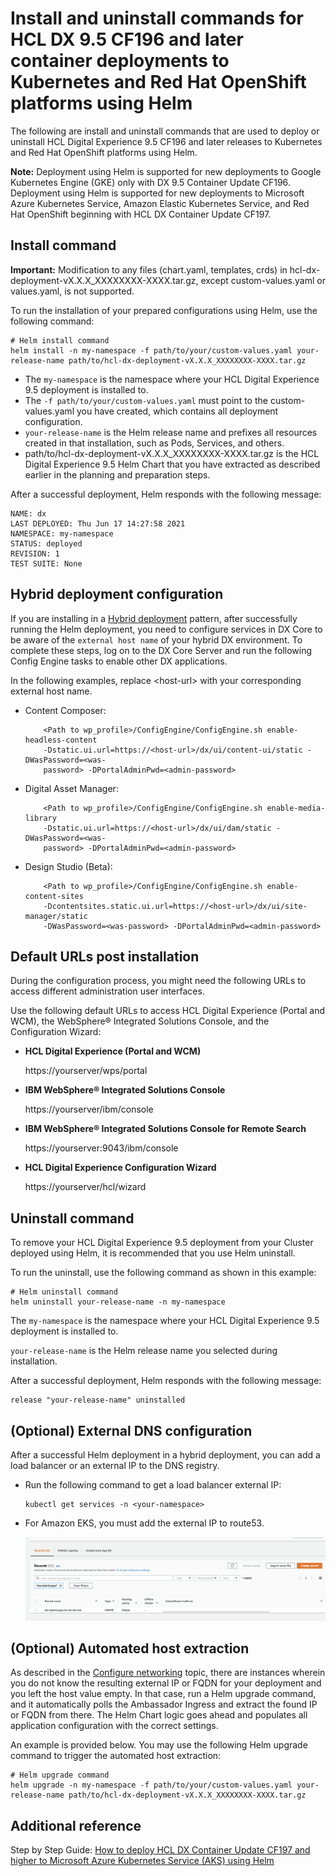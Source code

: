 # Install and uninstall commands for HCL DX 9.5 CF196 and later container deployments to Kubernetes and Red Hat OpenShift platforms using Helm

The following are install and uninstall commands that are used to deploy or uninstall HCL Digital Experience 9.5 CF196 and later releases to Kubernetes and Red Hat OpenShift platforms using Helm.

**Note:** Deployment using Helm is supported for new deployments to Google Kubernetes Engine \(GKE\) only with DX 9.5 Container Update CF196. Deployment using Helm is supported for new deployments to Microsoft Azure Kubernetes Service, Amazon Elastic Kubernetes Service, and Red Hat OpenShift beginning with HCL DX Container Update CF197.

## Install command

**Important:** Modification to any files \(chart.yaml, templates, crds\) in hcl-dx-deployment-vX.X.X\_XXXXXXXX-XXXX.tar.gz, except custom-values.yaml or values.yaml, is not supported.

To run the installation of your prepared configurations using Helm, use the following command:

```
# Helm install command
helm install -n my-namespace -f path/to/your/custom-values.yaml your-release-name path/to/hcl-dx-deployment-vX.X.X_XXXXXXXX-XXXX.tar.gz
```

-   The `my-namespace` is the namespace where your HCL Digital Experience 9.5 deployment is installed to.
-   The `-f path/to/your/custom-values.yaml` must point to the custom-values.yaml you have created, which contains all deployment configuration.
-   `your-release-name` is the Helm release name and prefixes all resources created in that installation, such as Pods, Services, and others.
-   path/to/hcl-dx-deployment-vX.X.X\_XXXXXXXX-XXXX.tar.gz is the HCL Digital Experience 9.5 Helm Chart that you have extracted as described earlier in the planning and preparation steps.

After a successful deployment, Helm responds with the following message:

```
NAME: dx
LAST DEPLOYED: Thu Jun 17 14:27:58 2021
NAMESPACE: my-namespace
STATUS: deployed
REVISION: 1
TEST SUITE: None
```

## Hybrid deployment configuration

If you are installing in a [Hybrid deployment](hybrid_deployment_helm.md) pattern, after successfully running the Helm deployment, you need to configure services in DX Core to be aware of the `external host name` of your hybrid DX environment. To complete these steps, log on to the DX Core Server and run the following Config Engine tasks to enable other DX applications.

In the following examples, replace <host-url\> with your corresponding external host name.

-   Content Composer:

    ```
        <Path to wp_profile>/ConfigEngine/ConfigEngine.sh enable-headless-content 
        -Dstatic.ui.url=https://<host-url>/dx/ui/content-ui/static -DWasPassword=<was-
        password> -DPortalAdminPwd=<admin-password>
    ```

-   Digital Asset Manager:

    ```
        <Path to wp_profile>/ConfigEngine/ConfigEngine.sh enable-media-library 
        -Dstatic.ui.url=https://<host-url>/dx/ui/dam/static -DWasPassword=<was-
        password> -DPortalAdminPwd=<admin-password>
    ```

-   Design Studio \(Beta\):

    ```
        <Path to wp_profile>/ConfigEngine/ConfigEngine.sh enable-content-sites 
        -Dcontentsites.static.ui.url=https://<host-url>/dx/ui/site-manager/static 
        -DWasPassword=<was-password> -DPortalAdminPwd=<admin-password>
    ```


## Default URLs post installation

During the configuration process, you might need the following URLs to access different administration user interfaces.

Use the following default URLs to access HCL Digital Experience \(Portal and WCM\), the WebSphere® Integrated Solutions Console, and the Configuration Wizard:

-   **HCL Digital Experience \(Portal and WCM\)**

    https://yourserver/wps/portal

-   **IBM WebSphere® Integrated Solutions Console**

    https://yourserver/ibm/console

-   **IBM WebSphere® Integrated Solutions Console for Remote Search**

    https://yourserver:9043/ibm/console

-   **HCL Digital Experience Configuration Wizard**

    https://yourserver/hcl/wizard


## Uninstall command

To remove your HCL Digital Experience 9.5 deployment from your Cluster deployed using Helm, it is recommended that you use Helm uninstall.

To run the uninstall, use the following command as shown in this example:

```
# Helm uninstall command
helm uninstall your-release-name -n my-namespace
```

The `my-namespace` is the namespace where your HCL Digital Experience 9.5 deployment is installed to. 

`your-release-name` is the Helm release name you selected during installation.

After a successful deployment, Helm responds with the following message:

```
release "your-release-name" uninstalled
```

## \(Optional\) External DNS configuration

After a successful Helm deployment in a hybrid deployment, you can add a load balancer or an external IP to the DNS registry.

-   Run the following command to get a load balancer external IP:

    ```
    kubectl get services -n <your-namespace>
    ```

-   For Amazon EKS, you must add the external IP to route53.

    ![](../images/helm_dns_eks_host_override_route.png "Sample configuration for Amazon EKS")


## \(Optional\) Automated host extraction

As described in the [Configure networking](helm_configure_networking.md) topic, there are instances wherein you do not know the resulting external IP or FQDN for your deployment and you left the host value empty. In that case, run a Helm upgrade command, and it automatically polls the Ambassador Ingress and extract the found IP or FQDN from there. The Helm Chart logic goes ahead and populates all application configuration with the correct settings.

An example is provided below. You may use the following Helm upgrade command to trigger the automated host extraction:

```
# Helm upgrade command
helm upgrade -n my-namespace -f path/to/your/custom-values.yaml your-release-name path/to/hcl-dx-deployment-vX.X.X_XXXXXXXX-XXXX.tar.gz
```

## Additional reference

Step by Step Guide: [How to deploy HCL DX Container Update CF197 and higher to Microsoft Azure Kubernetes Service \(AKS\) using Helm](https://support.hcltechsw.com/csm?id=kb_article&sysparm_article=KB0091344)

